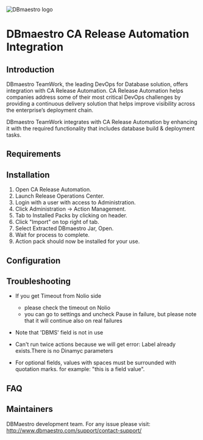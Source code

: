 ![DBmaestro logo](http://www.dbmaestro.com/wp-content/uploads/2013/02/main-logo1.png)

# DBmaestro CA Release Automation Integration

Introduction
------------

DBmaestro TeamWork, the leading DevOps for Database solution, offers integration with CA Release Automation. CA Release Automation helps companies address some of their most critical DevOps challenges by providing a continuous delivery solution that helps improve visibility across the enterprise’s deployment chain.

DBmaestro TeamWork integrates with CA Release Automation by enhancing it with the required functionality that includes database build & deployment tasks.


Requirements
------------



Installation
------------

1. Open CA Release Automation.
2. Launch Release Operations Center.
3. Login with a user with access to Administration.
4. Click Administration -> Action Management.
5. Tab to Installed Packs by clicking on header.
6. Click "Import" on top right of tab.
7. Select Extracted DBmaestro Jar, Open.
8. Wait for process to complete.
9. Action pack should now be installed for your use.



Configuration
-------------



Troubleshooting
---------------

* If you get Timeout from Nolio side
	- please check the timeout on Nolio
	- you can go to settings and uncheck Pause in failure, but please note that it will continue also on real failures

* Note that 'DBMS' field is not in use

* Can't run twice actions because we will get error: Label already exists.There is no Dinamyc parameters

* For optional fields, values with spaces must be surrounded with quotation marks. for example: "this is a field value".


FAQ
---




Maintainers
------------

DBMaestro development team. For any issue please visit: http://www.dbmaestro.com/support/contact-support/


